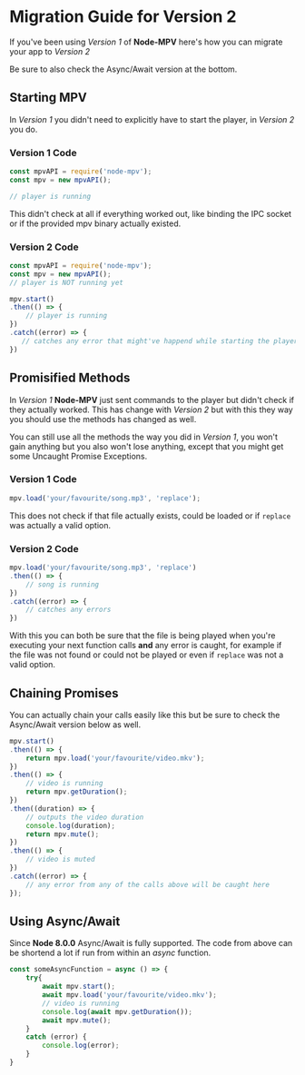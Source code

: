 # Migration Guide for Version 2

If you've been using *Version 1* of **Node-MPV** here's how you can migrate your app to *Version 2*

Be sure to also check the Async/Await version at the bottom.

## Starting MPV

In *Version 1* you didn't need to explicitly have to start the player, in *Version 2* you do.

### Version 1 Code
``` JavaScript
const mpvAPI = require('node-mpv');
const mpv = new mpvAPI();

// player is running
```
This didn't check at all if everything worked out, like binding the IPC socket or if the provided mpv binary actually existed.

### Version 2 Code
``` JavaScript
const mpvAPI = require('node-mpv');
const mpv = new mpvAPI();
// player is NOT running yet

mpv.start()
.then(() => {
    // player is running
})
.catch((error) => {
   // catches any error that might've happend while starting the player
})
```

## Promisified Methods

In *Version 1* **Node-MPV** just sent commands to the player but didn't check if they actually worked. This has change with *Version 2* but with this they way you should use the methods has changed as well.

You can still use all the methods the way you did in *Version 1*, you won't gain anything but you also won't lose anything, except that you might get some Uncaught Promise Exceptions.

### Version 1 Code

```JavaScript
mpv.load('your/favourite/song.mp3', 'replace');
```

This does not check if that file actually exists, could be loaded or if `replace` was actually a valid option.

### Version 2 Code
``` JavaScript
mpv.load('your/favourite/song.mp3', 'replace')
.then(() => {
    // song is running
})
.catch((error) => {
    // catches any errors
})
```

With this you can both be sure that the file is being played when you're executing your next function calls **and** any error is caught, for example if the file was not found or could not be played or even if `replace` was not a valid option.

## Chaining Promises

You can actually chain your calls easily like this but be sure to check the Async/Await version below as well.

```JavaScript
mpv.start()
.then(() => {
	return mpv.load('your/favourite/video.mkv');
})
.then(() => {
	// video is running
	return mpv.getDuration();
})
.then((duration) => {
	// outputs the video duration
	console.log(duration);
	return mpv.mute();
})
.then(() => {
	// video is muted
})
.catch((error) => {
	// any error from any of the calls above will be caught here
});
```

## Using Async/Await

Since **Node 8.0.0** Async/Await is fully supported. The code from above can be shortend a lot if run from within an *async* function.

```JavaScript
const someAsyncFunction = async () => {
	try{	
		await mpv.start();
		await mpv.load('your/favourite/video.mkv');
		// video is running
		console.log(await mpv.getDuration());
		await mpv.mute();
	}
	catch (error) {
		console.log(error);
	}
}
```